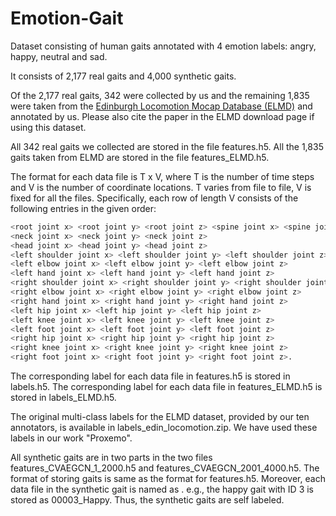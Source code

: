 # Emotion-Gait
Dataset consisting of human gaits annotated with 4 emotion labels: angry, happy, neutral and sad.

It consists of 2,177 real gaits and 4,000 synthetic gaits.

Of the 2,177 real gaits, 342 were collected by us and the remaining 1,835 were taken from the [Edinburgh Locomotion Mocap Database (ELMD)](https://bitbucket.org/jonathan-schwarz/edinburgh_locomotion_mocap_dataset/src/master/) and annotated by us. Please also cite the paper in the ELMD download page if using this dataset.


All 342 real gaits we collected are stored in the file features.h5.
All the 1,835 gaits taken from ELMD are stored in the file features_ELMD.h5.

The format for each data file is T x V, where T is the number of
time steps and V is the number of coordinate locations.
T varies from file to file, V is fixed for all the files.
Specifically, each row of length V consists of the following entries in the given order:

```bash
<root joint x> <root joint y> <root joint z> <spine joint x> <spine joint y> <spine joint z>
<neck joint x> <neck joint y> <neck joint z>
<head joint x> <head joint y> <head joint z>
<left shoulder joint x> <left shoulder joint y> <left shoulder joint z>
<left elbow joint x> <left elbow joint y> <left elbow joint z>
<left hand joint x> <left hand joint y> <left hand joint z>
<right shoulder joint x> <right shoulder joint y> <right shoulder joint z>
<right elbow joint x> <right elbow joint y> <right elbow joint z>
<right hand joint x> <right hand joint y> <right hand joint z>
<left hip joint x> <left hip joint y> <left hip joint z>
<left knee joint x> <left knee joint y> <left knee joint z>
<left foot joint x> <left foot joint y> <left foot joint z>
<right hip joint x> <right hip joint y> <right hip joint z>
<right knee joint x> <right knee joint y> <right knee joint z>
<right foot joint x> <right foot joint y> <right foot joint z>.
```

The corresponding label for each data file in features.h5 is stored in labels.h5.
The corresponding label for each data file in features_ELMD.h5 is stored in labels_ELMD.h5.

The original multi-class labels for the ELMD dataset, provided by our ten annotators, is available in labels_edin_locomotion.zip. We have used these labels in our work "Proxemo".


All synthetic gaits are in two parts in the two files features_CVAEGCN_1_2000.h5 and features_CVAEGCN_2001_4000.h5.
The format of storing gaits is same as the format for features.h5. Moreover, each data file in the synthetic gait is named as
<gait ID><label>.
e.g., the happy gait with ID 3 is stored as 00003_Happy. Thus, the synthetic gaits are self labeled.
